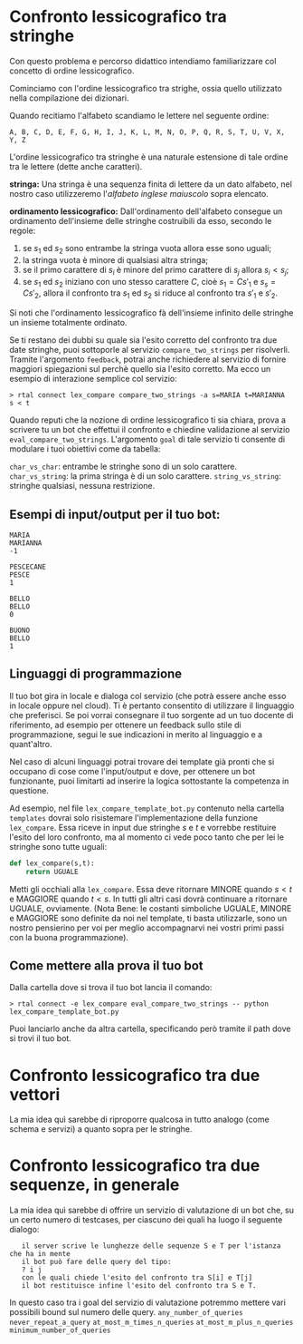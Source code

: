 # Confronto lessicografico tra stringhe

Con questo problema e percorso didattico intendiamo familiarizzare col concetto di ordine lessicografico.

Cominciamo con l'ordine lessicografico tra strighe, ossia quello utilizzato nella compilazione dei dizionari.

Quando recitiamo l'alfabeto scandiamo le lettere nel seguente ordine:

```
A, B, C, D, E, F, G, H, I, J, K, L, M, N, O, P, Q, R, S, T, U, V, X, Y, Z
```

L'ordine lessicografico tra stringhe è una naturale estensione di tale ordine tra le lettere (dette anche caratteri).

**stringa:** Una stringa è una sequenza finita di lettere da un dato alfabeto, nel nostro caso utilizzeremo l'_alfabeto inglese maiuscolo_ sopra elencato.

**ordinamento lessicografico:** Dall'ordinamento dell'alfabeto consegue un ordinamento dell'insieme delle stringhe costruibili da esso, secondo le regole:

 1. se $s_1$ ed $s_2$ sono entrambe la stringa vuota allora esse sono uguali;
 2. la stringa vuota è minore di qualsiasi altra stringa;
 3. se il primo carattere di $s_i$ è minore del primo carattere di $s_j$ allora $s_i < s_j$;
 4. se $s_1$ ed $s_2$ iniziano con uno stesso carattere $C$, cioè $s_1 = Cs'_1$ e $s_s = Cs'_2$, allora il confronto tra $s_1$ ed $s_2$ si riduce al confronto tra $s'_1$ e $s'_2$.

Si noti che l'ordinamento lessicografico fà dell'insieme infinito delle stringhe un insieme totalmente ordinato.

Se ti restano dei dubbi su quale sia l'esito corretto del confronto tra due date stringhe, puoi sottoporle al servizio `compare_two_strings` per risolverli. Tramite l'argomento `feedback`, potrai anche richiedere al servizio di fornire maggiori spiegazioni sul perchè quello sia l'esito corretto. Ma ecco un esempio di interazione semplice col servizio:

```
> rtal connect lex_compare compare_two_strings -a s=MARIA t=MARIANNA
s < t
```

Quando reputi che la nozione di ordine lessicografico ti sia chiara, prova a scrivere tu un bot che effettui il confronto e chiedine validazione al servizio `eval_compare_two_strings`. L'argomento `goal` di tale servizio ti consente di modulare i tuoi obiettivi come da tabella:

`char_vs_char`: entrambe le stringhe sono di un solo carattere.
`char_vs_string`: la prima stringa è di un solo carattere.
`string_vs_string`: stringhe qualsiasi, nessuna restrizione.

## Esempi di input/output per il tuo bot:
```
MARIA
MARIANNA
-1
```
```
PESCECANE
PESCE
1
```
```
BELLO
BELLO
0
```
```
BUONO
BELLO
1
```

## Linguaggi di programmazione

Il tuo bot gira in locale e dialoga col servizio (che potrà essere anche esso in locale oppure nel cloud). Ti è pertanto consentito di utilizzare il linguaggio che preferisci. Se poi vorrai consegnare il tuo sorgente ad un tuo docente di riferimento, ad esempio per ottenere un feedback sullo stile di programmazione, segui le sue indicazioni in merito al linguaggio e a quant'altro.

Nel caso di alcuni linguaggi potrai trovare dei template già pronti che si occupano di cose come l'input/output e dove, per ottenere un bot funzionante, puoi limitarti ad inserire la logica sottostante la competenza in questione.

Ad esempio, nel file `lex_compare_template_bot.py` contenuto nella cartella `templates` dovrai solo risistemare l'implementazione della funzione `lex_compare`. Essa riceve in input due stringhe $s$ e $t$ e vorrebbe restituire l'esito del loro confronto, ma al momento ci vede poco tanto che per lei le stringhe sono tutte uguali:

```python
def lex_compare(s,t):
    return UGUALE
```

Metti gli occhiali alla `lex_compare`. Essa deve ritornare MINORE quando $s<t$ e MAGGIORE quando $t<s$. In tutti gli altri casi dovrà continuare a ritornare UGUALE, ovviamente. (Nota Bene: le costanti simboliche UGUALE, MINORE e MAGGIORE sono definite da noi nel template, ti basta utilizzarle, sono un nostro pensierino per voi per meglio accompagnarvi nei vostri primi passi con la buona programmazione).

## Come mettere alla prova il tuo bot

Dalla cartella dove si trova il tuo bot lancia il comando:

```
> rtal connect -e lex_compare eval_compare_two_strings -- python lex_compare_template_bot.py
```

Puoi lanciarlo anche da altra cartella, specificando però tramite il path dove si trovi il tuo bot.

# Confronto lessicografico tra due vettori

La mia idea quì sarebbe di riproporre qualcosa in tutto analogo (come schema e servizi) a quanto sopra per le stringhe.


# Confronto lessicografico tra due sequenze, in generale

La mia idea quì sarebbe di offrire un servizio di valutazione di un bot che, su un certo numero di testcases, per ciascuno dei quali ha luogo il seguente dialogo:

```
   il server scrive le lunghezze delle sequenze S e T per l'istanza che ha in mente
   il bot può fare delle query del tipo:
   ? i j
   con le quali chiede l'esito del confronto tra S[i] e T[j]
   il bot restituisce infine l'esito del confronto tra S e T.
```

In questo caso tra i goal del servizio di valutazione potremmo mettere vari possibili bound sul numero delle query.
`any_number_of_queries`
`never_repeat_a_query`
`at_most_m_times_n_queries`
`at_most_m_plus_n_queries`
`minimum_number_of_queries`
